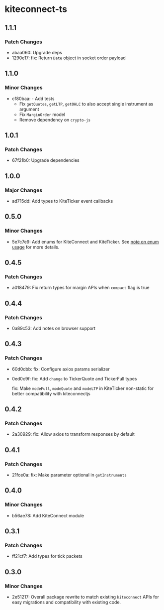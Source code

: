 # kiteconnect-ts

## 1.1.1

### Patch Changes

- abaa060: Upgrade deps
- 1290e17: fix: Return `Date` object in socket order payload

## 1.1.0

### Minor Changes

- cf80baa: - Add tests
  - Fix `getQuotes`, `getLTP`, `getOHLC` to also accept single instrument as argument
  - Fix `MarginOrder` model
  - Remove dependency on `crypto-js`

## 1.0.1

### Patch Changes

- 67f21b0: Upgrade dependencies

## 1.0.0

### Major Changes

- ad715dd: Add types to KiteTicker event callbacks

## 0.5.0

### Minor Changes

- 5e7c7e9: Add enums for KiteConnect and KiteTicker. See [note on enum usage](https://github.com/anurag-roy/kiteconnect-ts#using-provided-enums) for more details.

## 0.4.5

### Patch Changes

- a018479: Fix return types for margin APIs when `compact` flag is true

## 0.4.4

### Patch Changes

- 0a89c53: Add notes on browser support

## 0.4.3

### Patch Changes

- 60d0dbb: fix: Configure axios params serializer
- 0ed0c9f: fix: Add `change` to TickerQuote and TickerFull types

  fix: Make `modeFull`, `modeQuote` and `modeLTP` in KiteTicker non-static for better compatibility with kiteconnectjs

## 0.4.2

### Patch Changes

- 2a30929: fix: Allow axios to transform responses by default

## 0.4.1

### Patch Changes

- 21fce0a: fix: Make parameter optional in `getInstruments`

## 0.4.0

### Minor Changes

- b56ae78: Add KiteConnect module

## 0.3.1

### Patch Changes

- ff21cf7: Add types for tick packets

## 0.3.0

### Minor Changes

- 2e51217: Overall package rewrite to match existing `kiteconnect` APIs for easy migrations and compatibility with existing code.
